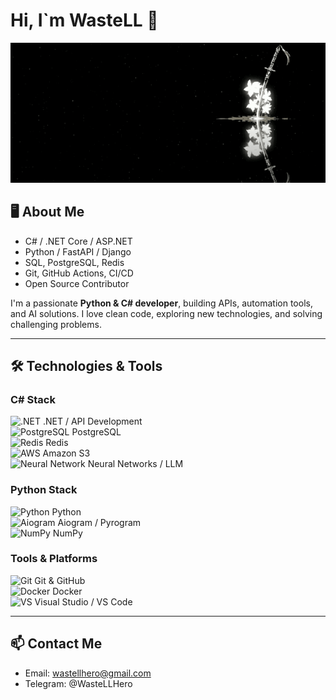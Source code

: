# Hi, I`m WasteLL 👋
![Приветствие](https://github.com/WasteLLHero/WasteLLHero/raw/main/profile_katana.gif)

## 🖥️ About Me
- C# / .NET Core / ASP.NET
- Python / FastAPI / Django
- SQL, PostgreSQL, Redis
- Git, GitHub Actions, CI/CD
- Open Source Contributor


I'm a passionate **Python & C# developer**, building APIs, automation tools, and AI solutions. I love clean code, exploring new technologies, and solving challenging problems.

---

## 🛠️ Technologies & Tools

### C# Stack
<img src="https://cdn.jsdelivr.net/gh/devicons/devicon/icons/dotnetcore/dotnetcore-original.svg" width="30" alt=".NET"/> .NET / API Development  
<img src="https://cdn.jsdelivr.net/gh/devicons/devicon/icons/postgresql/postgresql-original.svg" width="30" alt="PostgreSQL"/> PostgreSQL  
<img src="https://cdn.jsdelivr.net/gh/devicons/devicon/icons/redis/redis-original.svg" width="30" alt="Redis"/> Redis  
<img src="https://cdn.jsdelivr.net/gh/devicons/devicon/icons/amazonwebservices/amazonwebservices-original.svg" width="30" alt="AWS"/> Amazon S3  
<img src="https://cdn.jsdelivr.net/gh/devicons/devicon/icons/python/python-original.svg" width="30" alt="Neural Network"/> Neural Networks / LLM  

### Python Stack
<img src="https://cdn.jsdelivr.net/gh/devicons/devicon/icons/python/python-original.svg" width="30" alt="Python"/> Python  
<img src="https://cdn.jsdelivr.net/gh/devicons/devicon/icons/python/python-original.svg" width="30" alt="Aiogram"/> Aiogram / Pyrogram  
<img src="https://cdn.jsdelivr.net/gh/devicons/devicon/icons/numpy/numpy-original.svg" width="30" alt="NumPy"/> NumPy  

### Tools & Platforms
<img src="https://cdn.jsdelivr.net/gh/devicons/devicon/icons/git/git-original.svg" width="30" alt="Git"/> Git & GitHub  
<img src="https://cdn.jsdelivr.net/gh/devicons/devicon/icons/docker/docker-original.svg" width="30" alt="Docker"/> Docker  
<img src="https://cdn.jsdelivr.net/gh/devicons/devicon/icons/visualstudio/visualstudio-plain.svg" width="30" alt="VS"/> Visual Studio / VS Code  

---

## 📫 Contact Me
- Email: wastellhero@gmail.com
- Telegram: @WasteLLHero
